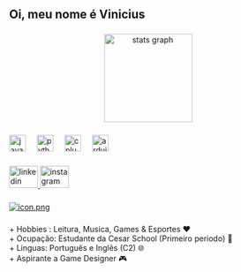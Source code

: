<h2 align="left">Oi, meu nome é Vinicius</h2>

###

<div align="center">
  <img src="https://github-readme-stats.vercel.app/api?username=viniinitc&hide_title=false&hide_rank=true&show_icons=true&include_all_commits=true&count_private=true&disable_animations=false&theme=dracula&locale=en&hide_border=false" height="160" alt="stats graph"  />
</div>

###

<div align="left">
  <img src="https://cdn.jsdelivr.net/gh/devicons/devicon/icons/javascript/javascript-original.svg" height="30" alt="javascript logo"  />
  <img width="12" />
  <img src="https://cdn.jsdelivr.net/gh/devicons/devicon/icons/python/python-original.svg" height="30" alt="python logo"  />
  <img width="12" />
  <img src="https://cdn.jsdelivr.net/gh/devicons/devicon/icons/cplusplus/cplusplus-original.svg" height="30" alt="cplusplus logo"  />
  <img width="12" />
  <img src="https://cdn.jsdelivr.net/gh/devicons/devicon/icons/arduino/arduino-original.svg" height="30" alt="arduino logo"  />
</div>

###

<div align="left">
  <a href="www.linkedin.com/in/vinicius-tenorio-896256316" target="_blank">
    <img src="https://raw.githubusercontent.com/maurodesouza/profile-readme-generator/master/src/assets/icons/social/linkedin/default.svg" width="52" height="40" alt="linkedin logo"  />
  </a>
  <a href="https://www.instagram.com/vininyu/" target="_blank">
    <img src="https://raw.githubusercontent.com/maurodesouza/profile-readme-generator/master/src/assets/icons/social/instagram/default.svg" width="52" height="40" alt="instagram logo"  />
  </a>
</div>

###

[![icon.png](https://i.postimg.cc/xTwc7k4c/icon.png)](https://postimg.cc/4m1fH3Zg)

###

<p align="left">+ Hobbies : Leitura, Musica, Games & Esportes ❤️<br>+ Ocupação: Estudante da Cesar School (Primeiro periodo) 📖<br>+ Linguas: Português e Inglês (C2) 🌐<br>+ Aspirante a Game Designer 🎮</p>

###
